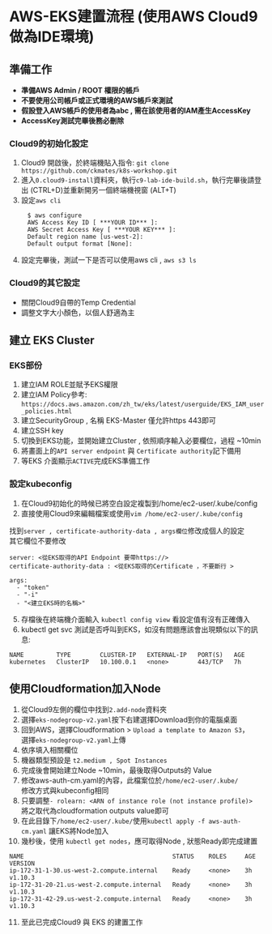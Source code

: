 # AWS-EKS建置流程 (使用AWS Cloud9做為IDE環境)

## 準備工作  
- **準備AWS Admin / ROOT 權限的帳戶**
- **不要使用公司帳戶或正式環境的AWS帳戶來測試**
- **假設登入AWS帳戶的使用者為abc , 需在該使用者的IAM產生AccessKey**
- **AccessKey測試完畢後務必刪除**

### Cloud9的初始化設定
1.  Cloud9 開啟後，於終端機貼入指令: `git clone https://github.com/ckmates/k8s-workshop.git`
2.  進入`0.cloud9-install`資料夾，執行`c9-lab-ide-build.sh`，執行完畢後請登出 (CTRL+D)並重新開另一個終端機視窗 (ALT+T)
3.  設定`aws cli`  

```shell
     $ aws configure
     AWS Access Key ID [ ***YOUR ID*** ]: 
     AWS Secret Access Key [ ***YOUR KEY*** ]: 
     Default region name [us-west-2]:
     Default output format [None]:
```
4.  設定完畢後，測試一下是否可以使用aws cli , `aws s3 ls`


### Cloud9的其它設定
-  關閉Cloud9自帶的Temp Credential  
-  調整文字大小顏色，以個人舒適為主

## 建立 EKS Cluster
### EKS部份
1.  建立IAM ROLE並賦予EKS權限
2.  建立IAM Policy參考: `https://docs.aws.amazon.com/zh_tw/eks/latest/userguide/EKS_IAM_user_policies.html`
3.  建立SecurityGroup , 名稱 EKS-Master 僅允許https 443即可  
4.  建立SSH key
4.  切換到EKS功能，並開始建立Cluster , 依照順序輸入必要欄位，過程 ~10min
5.  將畫面上的`API server endpoint` 與 `Certificate authority`記下備用
6.  等EKS 介面顯示`ACTIVE`完成EKS準備工作

### 設定kubeconfig
1.  在Cloud9初始化的時候已將空白設定複製到/home/ec2-user/.kube/config
2.  直接使用Cloud9來編輯檔案或使用`vim /home/ec2-user/.kube/config`

找到`server , certificate-authority-data , args欄位`修改成個人的設定  
其它欄位不要修改

```text
server: <從EKS取得的API Endpoint 要帶https://>
certificate-authority-data : <從EKS取得的Certificate ，不要斷行 >

args:
  - "token"
  - "-i"
  - "<建立EKS時的名稱>"
```  

5.  存檔後在終端機介面輸入 `kubectl config view` 看設定值有沒有正確傳入  
6.  kubectl get svc 測試是否呼叫到EKS，如沒有問題應該會出現類似以下的訊息:

```text
NAME         TYPE        CLUSTER-IP   EXTERNAL-IP   PORT(S)   AGE
kubernetes   ClusterIP   10.100.0.1   <none>        443/TCP   7h
```

## 使用Cloudformation加入Node  

1.  從Cloud9左側的欄位中找到`2.add-node`資料夾
2.  選擇`eks-nodegroup-v2.yaml`按下右建選擇Download到你的電腦桌面
3.  回到AWS，選擇Cloudformation > `Upload a template to Amazon S3`，  
選擇`eks-nodegroup-v2.yaml`上傳
4.  依序填入相關欄位
5.  機器類型預設是 `t2.medium , Spot Instances`
6.  完成後會開始建立Node ~10min，最後取得Outputs的 Value
7.  修改aws-auth-cm.yaml的內容，此檔案位於`/home/ec2-user/.kube/`  
修改方式與kubeconfig相同
8.  只要調整`- rolearn: <ARN of instance role (not instance profile)>`  
將之取代為cloudformation outputs value即可
9.  在此目錄下`/home/ec2-user/.kube/`使用`kubectl apply -f aws-auth-cm.yaml` 讓EKS將Node加入
10. 幾秒後，使用 `kubectl get nodes`，應可取得Node , 狀態Ready即完成建置

```text
NAME                                         STATUS    ROLES     AGE       VERSION
ip-172-31-1-30.us-west-2.compute.internal    Ready     <none>    3h        v1.10.3
ip-172-31-20-21.us-west-2.compute.internal   Ready     <none>    3h        v1.10.3
ip-172-31-42-29.us-west-2.compute.internal   Ready     <none>    3h        v1.10.3
```

11.  至此已完成Cloud9 與 EKS 的建置工作
